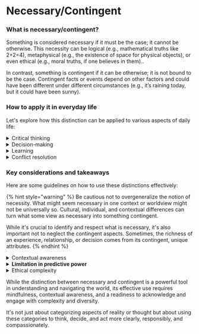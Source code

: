 # Necessary/Contingent

### What is necessary/contingent?

Something is considered necessary if it must be the case; it cannot be otherwise. This necessity can be logical (e.g., mathematical truths like 2+2=4), metaphysical (e.g., the existence of space for physical objects), or even ethical (e.g., moral truths, if one believes in them)..

In contrast, something is contingent if it can be otherwise; it is not bound to be the case. Contingent facts or events depend on other factors and could have been different under different circumstances (e.g., it’s raining today, but it could have been sunny).

### How to apply it in everyday life

Let's explore how this distinction can be applied to various aspects of daily life:

<details>

<summary>Critical thinking</summary>

In evaluating arguments or theories, discerning between necessary premises (those that must be true for the argument to hold) and contingent ones can help in assessing the strength and validity of the argument.&#x20;

For instance, recognizing that it's necessary for a triangle to have three sides, but contingent whether it's equilateral, can help in geometric problem-solving.

</details>

<details>

<summary>Decision-making</summary>

Understanding necessity and contingency can sharpen decision-making skills.&#x20;

One can easily apply this distinction by weighing the necessary outcomes against the contingent ones. This helps in prioritizing actions that ensure essential needs or goals are met before addressing less critical, contingent factors.

For example, if you know that getting a certain amount of sleep is necessary for your health, you might prioritize it over contingent events like watching a late-night movie, which you could do any other time.

</details>

<details>

<summary>Learning</summary>

Grasping the necessary components of a subject (fundamental principles) versus the contingent ones (context-specific facts) can enhance one’s understanding and ability to apply knowledge effectively.

</details>

<details>

<summary>Conflict resolution</summary>

Recognizing the necessary (non-negotiable values or needs) versus the contingent (preferences that can be adjusted) can be vital in reaching a resolution that respects all parties' core concerns while allowing flexibility in less crucial areas.

</details>

### Key considerations and takeaways

Here are some guidelines on how to use these distinctions effectively:

{% hint style="warning" %}
Be cautious not to overgeneralize the notion of necessity. What might seem necessary in one context or worldview might not be universally so. Cultural, individual, and contextual differences can turn what some view as necessary into something contingent.

While it's crucial to identify and respect what is necessary, it's also important not to neglect the contingent aspects. Sometimes, the richness of an experience, relationship, or decision comes from its contingent, unique attributes.
{% endhint %}

<details>

<summary>Contextual awareness</summary>

The line between what is necessary and what is contingent can often be blurred and highly context-dependent. A keen sensitivity to the specific context and a readiness to reevaluate what you consider necessary or contingent is crucial.

Sometimes, necessary and contingent factors are deeply intertwined. For example, while the need for social interaction may be necessary for human wellbeing, the specific forms and norms of interaction are contingent, varying across cultures and individuals.

</details>

<details>

<summary><strong>Limitation in predictive power</strong></summary>

Recognizing something as necessary or contingent does not always predict future occurrences or truths. Especially with contingent factors, there's an inherent unpredictability that one must be prepared to accept and adapt to.

</details>

<details>

<summary>Ethical complexity</summary>

In ethics, the distinction between necessary and contingent can become highly complex and contested. What one culture or individual deems a necessary moral truth, another might see as contingent. This requires a careful, empathetic, and dialogic approach in moral reasoning and ethical decision-making.

One way to approach this is to distinguish between what is morally necessary (perhaps duties or rights) and what is morally contingent (perhaps cultural norms or personal preferences). This can aid in making decisions that are just and respectful of universal moral principles while being sensitive to contextual factors.

</details>

While the distinction between necessary and contingent is a powerful tool in understanding and navigating the world, its effective use requires mindfulness, contextual awareness, and a readiness to acknowledge and engage with complexity and diversity.&#x20;

It's not just about categorizing aspects of reality or thought but about using these categories to think, decide, and act more clearly, responsibly, and compassionately.
